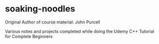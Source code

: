 # soaking-noodles
Original Author of course material: John Purcell

Various notes and projects completed while doing the Udemy C++ Tutorial for Complete Beginners
